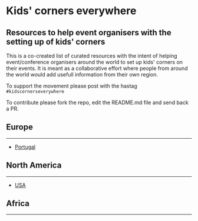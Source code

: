 # Kids' corners everywhere
## Resources to help event organisers with the setting up of kids' corners

This is a co-created list of curated resources with the intent of helping event/conference organisers around the world to set up kids' corners on their events.
It is meant as a collaborative effort where people from around the world would add usefull information from their own region.

To support the movement please post with the hastag `#kidscornerseverywhere`

To contribute please fork the repo, edit the README.md file and send back a PR.


## Europe  
---

- [Portugal](../master/Portugal/README.md)

## North America  
---
- [USA](../master/USA/README.md)

## Africa
---
